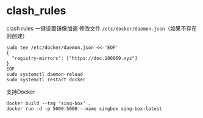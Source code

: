 # clash_rules
clash rules
一键设置镜像加速
修改文件 `/etc/docker/daemon.json`（如果不存在则创建）

```shell
sudo tee /etc/docker/daemon.json <<-'EOF'
{
  "registry-mirrors": ["https://doc.100069.xyz"]
}
EOF
sudo systemctl daemon-reload
sudo systemctl restart docker
```

支持Docker

```
docker build --tag 'sing-box' .
docker run -d -p 5000:5000 --name singbox sing-box:latest
```